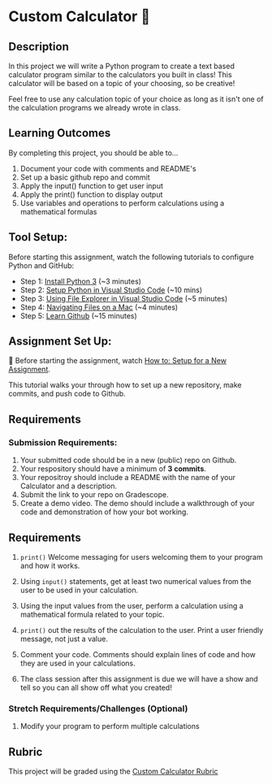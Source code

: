 # Custom Calculator 🧮

## Description
In this project we will write a Python program to create a text based calculator program similar to the calculators you built in class! This calculator will be based on a topic of your choosing, so be creative!

Feel free to use any calculation topic of your choice as long as it isn't one of the calculation programs we already wrote in class.

## Learning Outcomes
By completing this project, you should be able to…

1. Document your code with comments and README's
1. Set up a basic github repo and commit
1. Apply the input() function to get user input
1. Apply the print() function to display output
1. Use variables and operations to perform calculations using a mathematical formulas

## Tool Setup:
Before starting this assignment, watch the following tutorials to configure Python and GitHub:

* Step 1: [Install Python 3](https://www.youtube.com/watch?v=frj0PkjHYr0) (~3 minutes)
* Step 2: [Setup Python in Visual Studio Code](https://www.youtube.com/watch?v=-YE7aEM3ZSQ) (~10 mins)
* Step 3: [Using File Explorer in Visual Studio Code](https://www.youtube.com/watch?v=-3SIJwGgGtI) (~5 minutes)
* Step 4: [Navigating Files on a Mac](https://youtu.be/ux8yzFHoiDc) (~4 minutes)
* Step 5: [Learn Github](https://youtu.be/c3SfAP_PfaY) (~15 minutes)


## Assignment Set Up:
🚨  Before starting the assignment, watch [How to: Setup for a New Assignment](https://youtu.be/MCbDO8IpqZM). 

This tutorial walks your through how to set up a new repository, make commits, and push code to Github.


## Requirements

### Submission Requirements:
1. Your submitted code should be in a new (public) repo on Github.
1. Your respository should have a minimum of **3 commits**. 
1. Your repositroy should include a README with the name of your Calculator and a description.
1. Submit the link to your repo on Gradescope.
1. Create a demo video. The demo should include a walkthrough of your code and demonstration of how your bot working.

## Requirements

1. `print()` Welcome messaging for users welcoming them to your program and how it works.

1. Using `input()` statements, get at least two numerical values from the user to be used in your calculation.

1. Using the input values from the user, perform a calculation using a mathematical formula related to your topic.

1. `print()` out the results of the calculation to the user. Print a user friendly message, not just a value.

1. Comment your code. Comments should explain lines of code and how they are used in your calculations. 

1. The class session after this assignment is due we will have a show and tell so you can all show off what you created!


### Stretch Requirements/Challenges (Optional)
1. Modify your program to perform multiple calculations

## Rubric
This project will be graded using the [Custom Calculator Rubric](https://docs.google.com/document/d/166bAiDtTDGWUBanIiVO-FP1WER0i0930-YdSdwGwvT0/copy)
